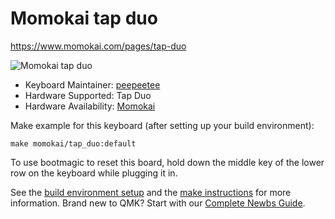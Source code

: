 # Momokai tap duo

https://www.momokai.com/pages/tap-duo

![Momokai tap duo](https://i.imgur.com/gi6Bokmh.jpg)

* Keyboard Maintainer: [peepeetee](https://github.com/peepeetee)
* Hardware Supported: Tap Duo
* Hardware Availability: [Momokai](https://www.momokai.com/pages/tap-duo)

Make example for this keyboard (after setting up your build environment):

    make momokai/tap_duo:default


To use bootmagic to reset this board, hold down the middle key of the lower row on the keyboard while plugging it in.

See the [build environment setup](https://docs.qmk.fm/#/getting_started_build_tools) and the [make instructions](https://docs.qmk.fm/#/getting_started_make_guide) for more information. Brand new to QMK? Start with our [Complete Newbs Guide](https://docs.qmk.fm/#/newbs).

